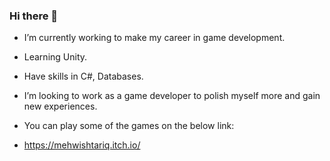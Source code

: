 ### Hi there 👋

<!--
**MehwishTariq/MehwishTariq** is a ✨ _special_ ✨ repository because its `README.md` (this file) appears on your GitHub profile.-->

-  I’m currently working to make my career in game development.
-  Learning Unity.
-  Have skills in C#, Databases.
-  I’m looking to work as a game developer to polish myself more and gain new experiences.

-  You can play some of the games on the below link:
-  https://mehwishtariq.itch.io/

